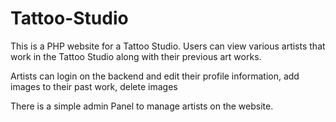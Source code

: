 # Tattoo-Studio
This is a PHP website for a Tattoo Studio.
Users can view various artists that work in the Tattoo Studio along with their previous art works. 

Artists can login on the backend and edit their profile information, add images to their past work, delete images

There is a simple admin Panel to manage artists on the website. 
